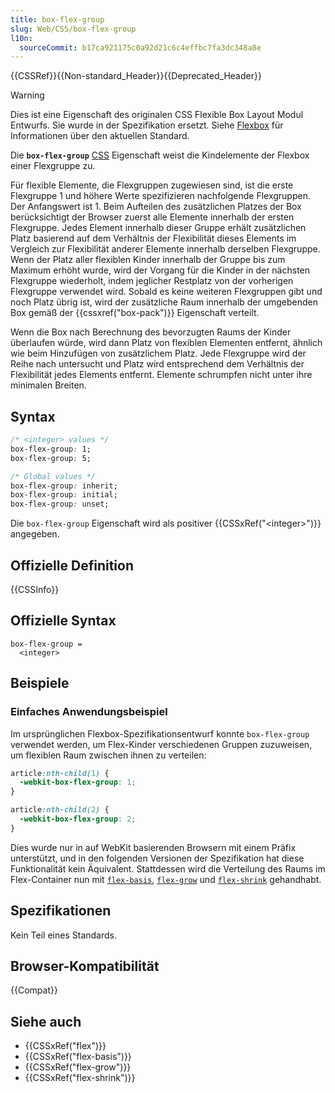 ```yaml
---
title: box-flex-group
slug: Web/CSS/box-flex-group
l10n:
  sourceCommit: b17ca921175c0a92d21c6c4effbc7fa3dc348a8e
---
```


{{CSSRef}}{{Non-standard_Header}}{{Deprecated_Header}}

> [!WARNING]
> Dies ist eine Eigenschaft des originalen CSS Flexible Box Layout Modul Entwurfs. Sie wurde in der Spezifikation ersetzt. Siehe [Flexbox](/de/docs/Web/CSS/CSS_flexible_box_layout/Basic_concepts_of_flexbox) für Informationen über den aktuellen Standard.

Die **`box-flex-group`** [CSS](/de/docs/Web/CSS) Eigenschaft weist die Kindelemente der Flexbox einer Flexgruppe zu.

Für flexible Elemente, die Flexgruppen zugewiesen sind, ist die erste Flexgruppe 1 und höhere Werte spezifizieren nachfolgende Flexgruppen. Der Anfangswert ist 1. Beim Aufteilen des zusätzlichen Platzes der Box berücksichtigt der Browser zuerst alle Elemente innerhalb der ersten Flexgruppe. Jedes Element innerhalb dieser Gruppe erhält zusätzlichen Platz basierend auf dem Verhältnis der Flexibilität dieses Elements im Vergleich zur Flexibilität anderer Elemente innerhalb derselben Flexgruppe. Wenn der Platz aller flexiblen Kinder innerhalb der Gruppe bis zum Maximum erhöht wurde, wird der Vorgang für die Kinder in der nächsten Flexgruppe wiederholt, indem jeglicher Restplatz von der vorherigen Flexgruppe verwendet wird. Sobald es keine weiteren Flexgruppen gibt und noch Platz übrig ist, wird der zusätzliche Raum innerhalb der umgebenden Box gemäß der {{cssxref("box-pack")}} Eigenschaft verteilt.

Wenn die Box nach Berechnung des bevorzugten Raums der Kinder überlaufen würde, wird dann Platz von flexiblen Elementen entfernt, ähnlich wie beim Hinzufügen von zusätzlichem Platz. Jede Flexgruppe wird der Reihe nach untersucht und Platz wird entsprechend dem Verhältnis der Flexibilität jedes Elements entfernt. Elemente schrumpfen nicht unter ihre minimalen Breiten.

## Syntax

```css
/* <integer> values */
box-flex-group: 1;
box-flex-group: 5;

/* Global values */
box-flex-group: inherit;
box-flex-group: initial;
box-flex-group: unset;
```

Die `box-flex-group` Eigenschaft wird als positiver {{CSSxRef("&lt;integer&gt;")}} angegeben.

## Offizielle Definition

{{CSSInfo}}

## Offizielle Syntax

```plain
box-flex-group =
  <integer>
```

## Beispiele

### Einfaches Anwendungsbeispiel

Im ursprünglichen Flexbox-Spezifikationsentwurf konnte `box-flex-group` verwendet werden, um Flex-Kinder verschiedenen Gruppen zuzuweisen, um flexiblen Raum zwischen ihnen zu verteilen:

```css
article:nth-child(1) {
  -webkit-box-flex-group: 1;
}

article:nth-child(2) {
  -webkit-box-flex-group: 2;
}
```

Dies wurde nur in auf WebKit basierenden Browsern mit einem Präfix unterstützt, und in den folgenden Versionen der Spezifikation hat diese Funktionalität kein Äquivalent. Stattdessen wird die Verteilung des Raums im Flex-Container nun mit [`flex-basis`](/de/docs/Web/CSS/flex-basis), [`flex-grow`](/de/docs/Web/CSS/flex-grow) und [`flex-shrink`](/de/docs/Web/CSS/flex-shrink) gehandhabt.

## Spezifikationen

Kein Teil eines Standards.

## Browser-Kompatibilität

{{Compat}}

## Siehe auch

- {{CSSxRef("flex")}}
- {{CSSxRef("flex-basis")}}
- {{CSSxRef("flex-grow")}}
- {{CSSxRef("flex-shrink")}}
